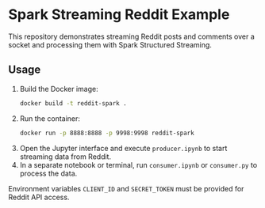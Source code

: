 # Spark Streaming Reddit Example

This repository demonstrates streaming Reddit posts and comments over a socket and processing them with Spark Structured Streaming.

## Usage

1. Build the Docker image:
   ```bash
   docker build -t reddit-spark .
   ```
2. Run the container:
   ```bash
   docker run -p 8888:8888 -p 9998:9998 reddit-spark
   ```
3. Open the Jupyter interface and execute `producer.ipynb` to start streaming data from Reddit.
4. In a separate notebook or terminal, run `consumer.ipynb` or `consumer.py` to process the data.

Environment variables `CLIENT_ID` and `SECRET_TOKEN` must be provided for Reddit API access.
